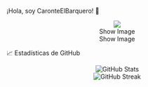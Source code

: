 ¡Hola, soy CaronteElBarquero! 👋

<div align="center">
  <img src="https://komarev.com/ghpvc/?username=CaronteElBarquero&color=blue. Is that okay?" />
</div>
<div align="center">
Show Image
</div>
<div align="center">
Show Image
</div>


📈 Estadísticas de GitHub
<div align="center">
  <img src="https://github-readme-stats.vercel.app/api?username=CaronteElBarquero&show_icons=true&theme=radical" alt="GitHub Stats" />
</div>
<div align="center">
  <img src="https://github-readme-streak-stats.herokuapp.com/?user=CaronteElBarquero&theme=radical" alt="GitHub Streak" />
</div>
